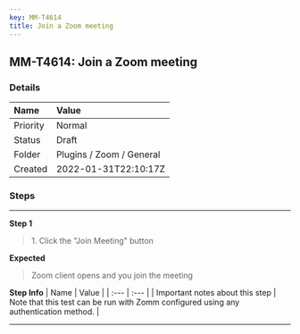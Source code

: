 ```yaml
---
key: MM-T4614
title: Join a Zoom meeting
---
```


## MM-T4614: Join a Zoom meeting

### Details

| Name     | Value                    |
| :------- | :----------------------- |
| Priority | Normal                   |
| Status   | Draft                    |
| Folder   | Plugins / Zoom / General |
| Created  | 2022-01-31T22:10:17Z     |

### Steps

<hr/>

**Step 1**

> <article>1. Click the &quot;Join Meeting&quot; button</article>

**Expected**

> <article>Zoom client opens and you join the meeting</article>

**Step Info**
| Name | Value |
| :--- | :--- |
| Important notes about this step | Note that this test can be run with Zomm configured using any authentication method. |

<hr/>
